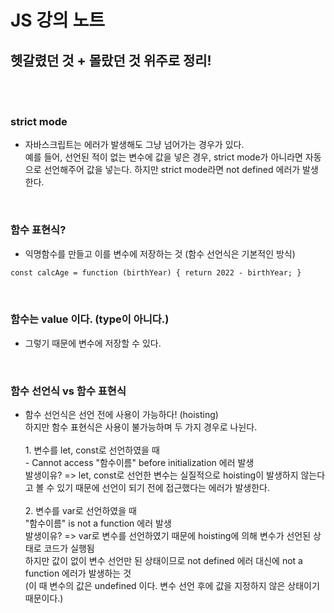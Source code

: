 # JS 강의 노트

## 헷갈렸던 것 + 몰랐던 것 위주로 정리!

<br>
<br>

### strict mode

- 자바스크립트는 에러가 발생해도 그냥 넘어가는 경우가 있다.
  <br>예를 들어, 선언된 적이 없는 변수에 값을 넣은 경우, strict mode가 아니라면 자동으로 선언해주어 값을 넣는다. 하지만 strict mode라면 not defined 에러가 발생한다.

<br>

### 함수 표현식?

- 익명함수를 만들고 이를 변수에 저장하는 것
  (함수 선언식은 기본적인 방식)

```html
const calcAge = function (birthYear) { return 2022 - birthYear; }
```

<br>

### 함수는 value 이다. (type이 아니다.)

- 그렇기 때문에 변수에 저장할 수 있다.

<br>

### 함수 선언식 vs 함수 표현식

- 함수 선언식은 선언 전에 사용이 가능하다! (hoisting)
  <br>하지만 함수 표현식은 사용이 불가능하며 두 가지 경우로 나뉜다.
  <br>
  <br>1. 변수를 let, const로 선언하였을 때
  <br>- Cannot access "함수이름" before initialization 에러 발생
  <br>발생이유? => let, const로 선언한 변수는 실질적으로 hoisting이 발생하지 않는다고 볼 수 있기 때문에 선언이 되기 전에 접근했다는 에러가 발생한다.
  <br>
  <br>2. 변수를 var로 선언하였을 때
  <br>"함수이름" is not a function 에러 발생
  <br>발생이유? => var로 변수를 선언하였기 때문에 hoisting에 의해 변수가 선언된 상태로 코드가 실행됨
  <br> 하지만 값이 없이 변수 선언만 된 상태이므로 not defined 에러 대신에 not a function 에러가 발생하는 것
  <br>(이 때 변수의 값은 undefined 이다. 변수 선언 후에 값을 지정하지 않은 상태이기 때문이다.)
